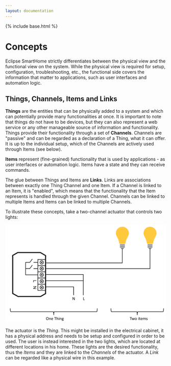 ```yaml
---
layout: documentation
---
```


{% include base.html %}

# Concepts

Eclipse SmartHome strictly differentiates between the physical view and the functional view on the system.
While the physical view is required for setup, configuration, troubleshooting, etc., the functional side covers the information that matter to applications, such as user interfaces and automation logic.

## Things, Channels, Items and Links

**Things** are the entities that can be physically added to a system and which can potentially provide many functionalities at once. It is important to note that things do not have to be devices, but they can also represent a web service or any other manageable source of information and functionality.
Things provide their functionality through a set of **Channels**. Channels are "passive" and can be regarded as a declaration of a Thing, what it can offer. It is up to the individual setup, which of the Channels are actively used through Items (see below).

**Items** represent (fine-grained) functionality that is used by applications - as user interfaces or automation logic. Items have a state and they can receive commands.

The glue between Things and Items are **Links**. Links are associations between exactly one Thing Channel and one Item.
If a Channel is linked to an Item, it is "enabled", which means that the functionality that the Item represents is handled through the given Channel.
Channels can be linked to multiple Items and Items can be linked to multiple Channels.

To illustrate these concepts, take a two-channel actuator that controls two lights:

![](images/thing-devices-1.png)

The actuator is the _Thing_. This might be installed in the electrical cabinet, it has a physical address and needs to be setup and configured in order to be used.
The user is instead interested in the two lights, which are located at different locations in his home. These lights are the desired functionality, thus the _Items_ and they are linked to the _Channels_ of the actuator.
A _Link_ can be regarded like a physical wire in this example.
